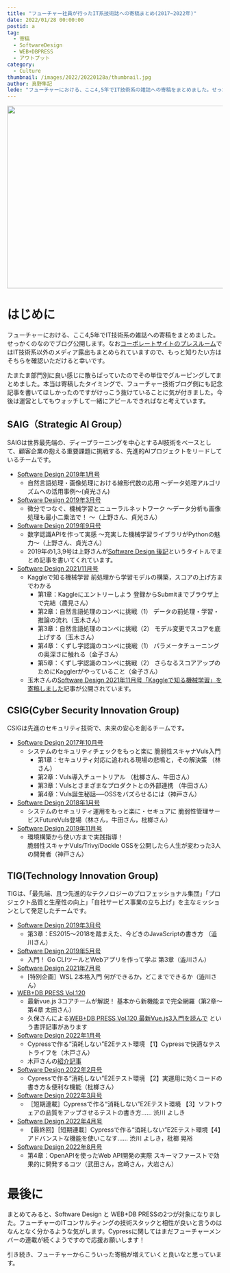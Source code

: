 ```yaml
---
title: "フューチャー社員が行ったIT系技術誌への寄稿まとめ(2017~2022年)"
date: 2022/01/28 00:00:00
postid: a
tag:
  - 寄稿
  - SoftwareDesign
  - WEB+DBPRESS
  - アウトプット
category:
  - Culture
thumbnail: /images/2022/20220128a/thumbnail.jpg
author: 真野隼記
lede: "フューチャーにおける、ここ4,5年でIT技術系の雑誌への寄稿をまとめました。せっかくのなのでブログ公開します。たまたま部門別に良い感じに散らばっていたのでその単位でグルーピングしてまとめました。"
---
```


<img src="/images/2022/20220128a/kindle-ga51f96f25_640.jpg" alt="" width="640" height="426">

# はじめに

フューチャーにおける、ここ4,5年でIT技術系の雑誌への寄稿をまとめました。せっかくのなのでブログ公開します。なお[コーポレートサイトのプレスルーム](https://www.future.co.jp/press_room/media/)ではIT技術系以外のメディア露出もまとめられていますので、もっと知りたい方はそちらを確認いただけると幸いです。

たまたま部門別に良い感じに散らばっていたのでその単位でグルーピングしてまとめました。本当は寄稿したタイミングで、フューチャー技術ブログ側にも記念記事を書いてほしかったのですがけっこう抜けていることに気が付きました。今後は運営としてもウォッチして一緒にアピールできればなと考えています。

## SAIG（Strategic AI Group）

SAIGは世界最先端の、ディープラーニングを中心とするAI技術をベースとして、顧客企業の抱える重要課題に挑戦する、先進的AIプロジェクトをリードしているチームです。

* [Software Design 2019年1月号](https://gihyo.jp/magazine/SD/archive/2019/201901)
  * 自然言語処理・画像処理における線形代数の応用 ～データ処理アルゴリズムへの活用事例～(貞光さん)
* [Software Design 2019年3月号](https://gihyo.jp/magazine/SD/archive/2019/201903)
  * 微分でつなぐ、機械学習とニューラルネットワーク ～データ分析も画像処理も最小二乗法で！ ～（上野さん、貞光さん）
* [Software Design 2019年9月号](https://gihyo.jp/magazine/SD/archive/2019/201909)
  * 数字認識APIを作って実感 ～充実した機械学習ライブラリがPythonの魅力～（上野さん、貞光さん）
  * 2019年の1,3,9号は上野さんが[Software Design 後記](/articles/20191016/)というタイトルでまとめ記事を書いてくれています。
* [Software Design 2021/11月号](https://gihyo.jp/magazine/SD/archive/2021/202111)
  * Kaggleで知る機械学習 前処理から学習モデルの構築，スコアの上げ方までわかる
    * 第1章：Kaggleにエントリーしよう 登録からSubmitまでブラウザ上で完結（農見さん）
    * 第2章：自然言語処理のコンペに挑戦（1） データの前処理・学習・推論の流れ（玉木さん）
    * 第3章：自然言語処理のコンペに挑戦（2） モデル変更でスコアを底上げする（玉木さん）
    * 第4章：くずし字認識のコンペに挑戦（1） パラメータチューニングの奥深さに触れる（金子さん）
    * 第5章：くずし字認識のコンペに挑戦（2） さらなるスコアアップのためにKagglerがやっていること（金子さん）
  * 玉木さんの[Software Design 2021年11月号「Kaggleで知る機械学習」を寄稿しました](/articles/20211026b/)記事が公開されています。

## CSIG(Cyber Security Innovation Group)

CSIGは先進のセキュリティ技術で、未来の安心を創るチームです。

* [Software Design 2017年10月号](https://gihyo.jp/magazine/SD/archive/2017/201710)
  * システムのセキュリティチェックをもっと楽に 脆弱性スキャナVuls入門
    * 第1章：セキュリティ対応に追われる現場の悲鳴と，その解決策 （林さん）
    * 第2章：Vuls導入チュートリアル （枇榔さん、牛田さん）
    * 第3章：Vulsとさまざまなプロダクトとの外部連携 （牛田さん）
    * 第4章：Vuls誕生秘話──OSSをバズらせるには（神戸さん）
* [Software Design 2018年1月号](https://gihyo.jp/magazine/SD/archive/2018/201801)
  * システムのセキュリティ運用をもっと楽に・セキュアに 脆弱性管理サービスFutureVuls登場（林さん，牛田さん，枇榔さん）
* [Software Design 2019年11月号](https://gihyo.jp/magazine/SD/archive/2019/201911)
  * 環境構築から使い方まで実践指導！<br>脆弱性スキャナVuls/Trivy/Dockle OSSを公開したら人生が変わった3人の開発者（神戸さん）

## TIG(Technology Innovation Group)

TIGは、「最先端、且つ先進的なテクノロジーのプロフェッショナル集団」「プロジェクト品質と生産性の向上」「自社サービス事業の立ち上げ」を主なミッションとして発足したチームです。

* [Software Design 2019年3月号](https://gihyo.jp/magazine/SD/archive/2019/201903)
  * 第3章：ES2015～2018を踏まえた、今どきのJavaScriptの書き方 （澁川さん）
* [Software Design 2019年5月号](https://gihyo.jp/magazine/SD/archive/2019/201905)
  * 入門！ Go CLIツールとWebアプリを作って学ぶ 第3章（澁川さん）
* [Software Design 2021年7月号](https://gihyo.jp/magazine/SD/archive/2021/202107)
  * [特別企画］WSL 2本格入門 何ができるか，どこまでできるか（澁川さん）
* [WEB+DB PRESS Vol.120](https://gihyo.jp/magazine/wdpress/archive/2021/vol120)
  * 最新vue.js 3コアチームが解説！ 基本から新機能まで完全網羅（第2章～第4章 太田さん）
  * 久保さんによる[WEB+DB PRESS Vol.120 最新Vue.js3入門を読んで](/articles/20210203/) という書評記事があります
* [Software Design 2022年1月号](https://gihyo.jp/magazine/SD/archive/2022/202201)
  * Cypressで作る“消耗しない”E2Eテスト環境 【1】Cypressで快適なテストライフを（木戸さん）
  * 木戸さんの[紹介記事](/articles/20211218a/)
* [Software Design 2022年2月号](https://gihyo.jp/magazine/SD/archive/2022/202202)
  * Cypressで作る“消耗しない”E2Eテスト環境 【2】実運用に効くコードの書き方＆便利な機能（枇榔さん）
* [Software Design 2022年3月号](https://gihyo.jp/magazine/SD/archive/2022/202203)
  * ［短期連載］Cypressで作る“消耗しない”E2Eテスト環境 【3】ソフトウェアの品質をアップさせるテストの書き方…… 渋川 よしき
* [Software Design 2022年4月号](https://gihyo.jp/magazine/SD/archive/2022/202204)
  * 【最終回】［短期連載］Cypressで作る“消耗しない”E2Eテスト環境【4】アドバンストな機能を使いこなす…… 渋川 よしき，枇榔 晃裕
* [Software Design 2022年8月号](https://gihyo.jp/magazine/SD/archive/2022/202208)
  * 第4章：OpenAPIを使ったWeb API開発の実際 スキーマファーストで効果的に開発するコツ（武田さん，宮崎さん，大岩さん）

# 最後に

まとめてみると、Software Design と WEB+DB PRESSの2つが対象になりました。フューチャーのITコンサルティングの技術スタックと相性が良いと言うのはなんとなく分かるような気がします。Cypressに関してはまだフューチャーメンバーの連載が続くようですので応援お願いします！

引き続き、フューチャーからこういった寄稿が増えていくと良いなと思っています。
